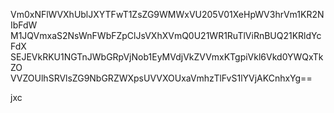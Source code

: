 Vm0xNFlWVXhUblJXYTFwT1ZsZG9WMWxVU205V01XeHpWV3hrVm1KR2NIbFdW
M1JQVmxaS2NsWnFWbFZpClJsVXhXVmQ0U21WR1RuTlViRnBUQ21KRldYcFdX
SEJEVkRKU1NGTnJWbGRpVjNob1EyMVdjVkZVVmxKTgpiVkl6Vkd0YWQxTkZO
VVZOUlhSRVlsZG9NbGRZWXpsUVVXOUxaVmhzTlFvS1lYVjAKCnhxYg==

jxc